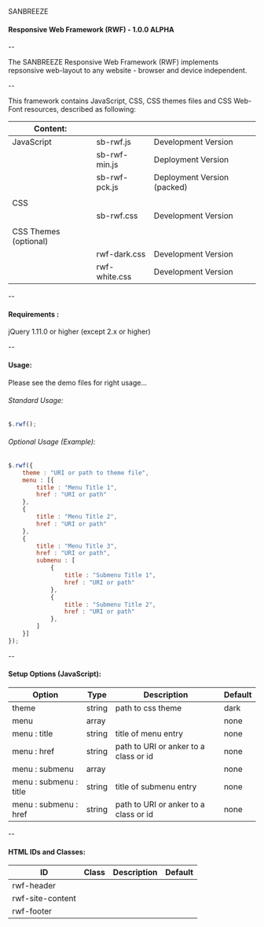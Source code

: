 SANBREEZE
#### Responsive Web Framework (RWF) - 1.0.0 ALPHA

--

The SANBREEZE Responsive Web Framework (RWF) implements repsonsive web-layout to any website - browser and device independent.

--

This framework contains JavaScript, CSS, CSS themes files and CSS Web-Font resources, described as following:

|Content:		|		|				|
|-----------------------|---------------|-------------------------------|
|JavaScript		|sb-rwf.js	|Development Version		|
|			|sb-rwf-min.js	|Deployment Version		|
|			|sb-rwf-pck.js	|Deployment Version (packed)	|
|			|		|				|
|CSS 			|		|				|
|			|sb-rwf.css	|Development Version		|
|			|		|				|
|CSS Themes (optional)	|		|				|
|			|rwf-dark.css	|Development Version		|
|			|rwf-white.css	|Development Version		|

--

#### Requirements  :
  jQuery 1.11.0 or higher (except 2.x or higher)
  
--

#### Usage:
Please see the demo files for right usage...

###### Standard Usage:
``` javascript
$.rwf();
```

###### Optional Usage (Example):
```javascript
$.rwf({
	theme : "URI or path to theme file",
	menu : [{
		title : "Menu Title 1",
		href : "URI or path"
	},
	{
		title : "Menu Title 2",
		href : "URI or path"
	},
	{
		title : "Menu Title 3",
		href : "URI or path",
		submenu : [
			{
				title : "Submenu Title 1",
				href : "URI or path"
			},
			{
				title : "Submenu Title 2",
				href : "URI or path"
			},
		]
	}]
});
```

--

#### Setup Options (JavaScript):

|Option			|Type		|Description				|Default	|
|-----------------------|---------------|---------------------------------------|---------------|
|theme			|string		|path to css theme			|dark		|
|menu			|array		|					|none		|
|menu : title		|string		|title of menu entry			|none		|
|menu : href		|string		|path to URI or anker to a class or id	|none		|
|menu : submenu		|array		|					|none		|
|menu : submenu : title	|string		|title of submenu entry			|none		|
|menu : submenu : href	|string		|path to URI or anker to a class or id	|none		|

--

#### HTML IDs and Classes:

|ID			|Class		|Description				|Default	|
|-----------------------|---------------|---------------------------------------|---------------|
|rwf-header		|		|					|		|
|rwf-site-content	|		|					|		|
|rwf-footer		|		|					|		|
